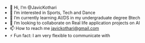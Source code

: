 - 👋 Hi, I’m @JavicKothari
- 👀 I’m interested in Sports, Tech and Dance
- 🌱 I’m currently learning AI/DS in my undergraduate degree Btech
- 💞️ I’m looking to collaborate on Real life application projects on AI
- 📫 How to reach me javickothari@gmail.com
- ⚡ Fun fact: I am very flexible to communicate with

<!---
JavicKothari/JavicKothari is a ✨ special ✨ repository because its `README.md` (this file) appears on your GitHub profile.
You can click the Preview link to take a look at your changes.
--->
